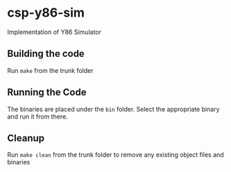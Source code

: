 # csp-y86-sim
Implementation of Y86 Simulator

## Building the code
Run `make` from the trunk folder

## Running the Code
The binaries are placed under the `bin` folder. Select the appropriate binary and run it from there.

## Cleanup
Run `make clean` from the trunk folder to remove any existing object files and binaries
